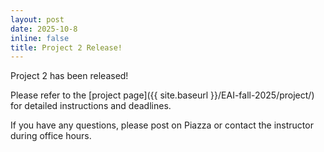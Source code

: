 ```yaml
---
layout: post
date: 2025-10-8
inline: false
title: Project 2 Release!
---
```


Project 2 has been released!

Please refer to the [project page]({{ site.baseurl }}/EAI-fall-2025/project/) for detailed instructions and deadlines.

If you have any questions, please post on Piazza or contact the instructor during office hours.